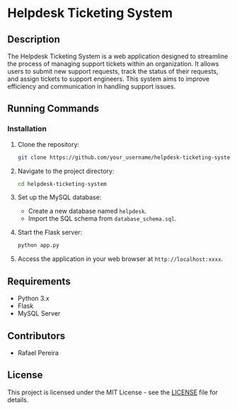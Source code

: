 # Helpdesk Ticketing System

## Description
The Helpdesk Ticketing System is a web application designed to streamline the process of managing support tickets within an organization. It allows users to submit new support requests, track the status of their requests, and assign tickets to support engineers. This system aims to improve efficiency and communication in handling support issues.

## Running Commands



### Installation
1. Clone the repository:
    ```bash
    git clone https://github.com/your_username/helpdesk-ticketing-system.git
    ```

2. Navigate to the project directory:
    ```bash
    cd helpdesk-ticketing-system
    ```
    
3. Set up the MySQL database:
    - Create a new database named `helpdesk`.
    - Import the SQL schema from `database_schema.sql`.

4. Start the Flask server:
    ```bash
    python app.py
    ```

5. Access the application in your web browser at `http://localhost:xxxx`.

## Requirements
- Python 3.x
- Flask
- MySQL Server

## Contributors
- Rafael Pereira

## License
This project is licensed under the MIT License - see the [LICENSE](LICENSE) file for details.
